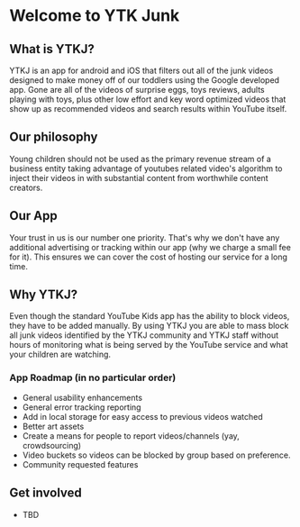# Welcome to YTK Junk


## What is YTKJ?

YTKJ is an app for android and iOS that filters out all of the junk videos designed to make money off of our toddlers using the Google developed app. Gone are all of the videos of surprise eggs, toys reviews, adults playing with toys, plus other low effort and key word optimized videos that show up as recommended videos and search results within YouTube itself. 

## Our philosophy

Young children should not be used as the primary revenue stream of a business entity taking advantage of youtubes related video's algorithm to inject their videos in with substantial content from worthwhile content creators.  

## Our App

Your trust in us is our number one priority. That's why we don't have any additional advertising or tracking within our app (why we charge a small fee for it). This ensures we can cover the cost of hosting our service for a long time. 

## Why YTKJ?

Even though the standard YouTube Kids app has the ability to block videos, they have to be added manually. By using YTKJ you are able to mass block all junk videos identified by the YTKJ community and YTKJ staff without hours of monitoring what is being served by the YouTube service and what your children are watching.   


### App Roadmap (in no particular order)

- General usability enhancements
- General error tracking reporting
- Add in local storage for easy access to previous videos watched
- Better art assets
- Create a means for people to report videos/channels (yay, crowdsourcing)
- Video buckets so videos can be blocked by group based on preference.
- Community requested features

## Get involved

- TBD

